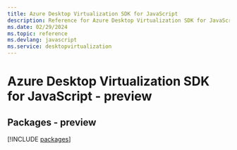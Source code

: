 ```yaml
---
title: Azure Desktop Virtualization SDK for JavaScript
description: Reference for Azure Desktop Virtualization SDK for JavaScript
ms.date: 02/29/2024
ms.topic: reference
ms.devlang: javascript
ms.service: desktopvirtualization
---
```

# Azure Desktop Virtualization SDK for JavaScript - preview
## Packages - preview
[!INCLUDE [packages](desktop-virtualization-index.md)]